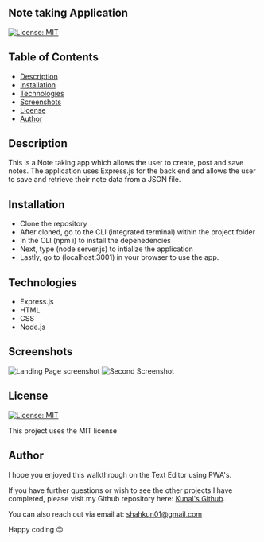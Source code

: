 
  ## Note taking Application

  [![License: MIT](https://img.shields.io/badge/License-MIT-yellow.svg)](https://opensource.org/licenses/MIT)

  ## Table of Contents
  * [Description](#description)
  * [Installation](#installation)
  * [Technologies](#technologies)
  * [Screenshots](#screenshots)
  * [License](#license)
  * [Author](#author)


  ## Description
  This is a Note taking app which allows the user to create, post and save notes.  The application uses Express.js for the back end and allows the user to save and retrieve their note data from a JSON file. 

  ## Installation
  - Clone the repository
  - After cloned, go to the CLI (integrated terminal) within the project folder
  - In the CLI (npm i) to install the depenedencies 
  - Next, type (node server.js) to intialize the application
  - Lastly, go to (localhost:3001) in your browser to use the app. 
    

  ## Technologies
  - Express.js
  - HTML
  - CSS
  - Node.js

  ## Screenshots
  ![Landing Page screenshot ](./images/Screenshot%202024-01-31%20at%206.38.03 PM.png)
  ![Second Screenshot](./images/Screenshot%202024-01-31%20at%206.38.17 PM.png)

  ## License

  [![License: MIT](https://img.shields.io/badge/License-MIT-yellow.svg)](https://opensource.org/licenses/MIT)

  This project uses the MIT license
      
  ## Author

  I hope you enjoyed this walkthrough on the Text Editor using PWA's.

  If you have further questions or wish to see the other projects I have completed, please visit my Github repository here: [Kunal's Github](https://github.com/unfazedxx).

  You can also reach out via email at: 
  <a href="mailto:shahkun01@gmail.com">shahkun01@gmail.com</a>

  Happy coding 😊


  
